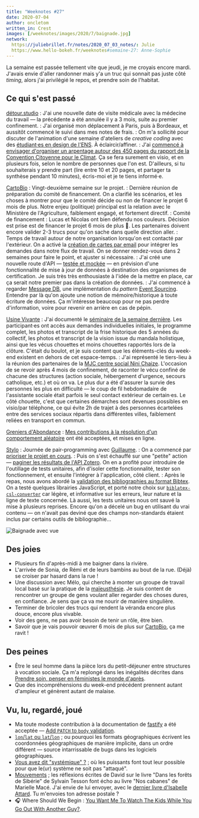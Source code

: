 ```yaml
---
title: "Weeknotes #27"
date: 2020-07-04
author: oncletom
written_in: Crest
images: [/weeknotes/images/2020/7/baignade.jpg]
network:
  https://juliebrillet.fr/notes/2020_07_03_notes/: Julie
  https://www.hello-bokeh.fr/weeknotes#semaine-27: Anne-Sophie
---
```


La semaine est passée tellement vite que jeudi, je me croyais encore mardi.
J'avais envie d'aller randonner mais y'a un truc qui sonnait pas juste côté _timing_,
alors j'ai privilégié le repos, et prendre soin de l'habitat.

<!--more-->

## Ce qui s'est passé

[détour.studio]
: J'ai une nouvelle date de visite médicale avec la médecine du travail
  — la précédente a été annulée il y a 3 mois, suite au premier confinement.
: J'ai organisé mon déplacement à Paris, puis à Bordeaux, et aussitôt commencé le suivi dans mes notes de frais.
: On m'a sollicité pour discuter de l'animation d'une semaine d'ateliers de _creative coding_
  avec des [étudiant·es en design de l'ENS](https://ens-paris-saclay.fr/etudes/diplome-ens-paris-saclay/masters/design).
  À éclaircir/affiner.
: J'ai [commencé à envisager d'organiser un arpentage autour des 450 pages du
  rapport de la Convention Citoyenne pour le Climat](https://masto.oncletom.io/@thomas/104439816275993462).
  Ça se fera surement en visio, et en plusieurs fois, selon le nombre de personnes que l'on est.
  D'ailleurs, si tu souhaiterais y prendre part (lire entre 10 et 20 pages, et partager ta synthèse pendant 10 minutes),
  écris-moi et je te tiens informé·e.

[CartoBio]
: Vingt-deuxième semaine sur le projet.
: Dernière réunion de préparation du comité de financement.
  On a clarifié les scénarios, et les choses à montrer pour que le comité décide
  ou non de financer le projet 6 mois de plus. Notre enjeu (politique) principal est
  la relation avec le Ministère de l'Agriculture, faiblement engagé, et fortement directif.
: Comité de financement : Lucas et Nicolas ont bien défendu nos couleurs.
  Décision est prise est de financer le projet 6 mois de plus 🍾.
  Les partenaires doivent encore valider 2-3 trucs pour qu'on sache dans quelle direction aller.
: Temps de travail autour de notre organisation lorsqu'on est contacté par l'extérieur.
  On a activé la [création de cartes par email](https://help.trello.com/article/809-creating-cards-by-email)
  pour intégrer les demandes dans notre flux de travail. On se donner rendez-vous dans 2 semaines pour faire le point,
  et ajuster si nécessaire.
: J'ai créé une nouvelle route d'API — [testée et mockée](https://jestjs.io/docs/en/mock-functions) —
  en prévision d'une fonctionnalité de mise à jour de données à destination des organismes de certification.
  Je suis très très enthousiaste à l'idée de la mettre en place, car ça serait notre premier pas
  dans la création de données.
: J'ai commencé à regarder [Message DB](http://docs.eventide-project.org/user-guide/message-db/), une implémentation
  du _pattern_ [Event Sourcing](https://martinfowler.com/eaaDev/EventSourcing.html).
  Entendre par là qu'on ajoute une notion de mémoire/historique à toute écriture de données.
  Ça m'intéresse beaucoup pour ne pas perdre d'information, voire pour revenir
  en arrière en cas de pépin.


[Usine Vivante]
: J'ai documenté le [séminaire de la semaine dernière](/weeknotes/26/).
  Les participant·es ont accès aux demandes individuelles initiales, le programme complet,
  les photos et transcript de la frise historique des 5 années du collectif,
  les photos et transcript de la vision issue du mandala holistique,
  ainsi que les vécus chouettes et moins chouettes rapportés lors de la clôture.
  C'était du boulot, et je suis content que les éléments-clés du week-end existent
  en dehors de cet espace-temps.
: J'ai représenté le tiers-lieu à la réunion des partenaires de la [MJC centre social Nini Chaize](https://www.mjcninichaize.org/).
  L'occasion de se revoir après 4 mois de confinement, de raconter le vécu confiné
  de chacune des structures (action sociale, hébergement d'urgence, secours catholique, etc.)
  et où on va.
  Le plus dur a été d'assurer la survie des personnes les plus en difficulté —
  le coup de fil hebdomadaire de l'assistante sociale était parfois le seul contact extérieur de certain·es.
  Le côté chouette, c'est que certaines démarches sont devenues possibles en visio/par téléphone, ce qui évite 2h de trajet
  à des personnes écartelées entre des services sociaux répartis dans différentes villes, faiblement reliées en transport en commun.


[Greniers d'Abondance]
: [Mes contributions à la résolution d'un comportement aléatoire](https://framagit.org/lga/crater-ui/-/merge_requests/21)
  ont été acceptées, et mises en ligne.

[Stylo]
: Journée de pair-programming avec [Guillaume].
: On a commencé par [prioriser le projet en cours](https://github.com/EcrituresNumeriques/stylo/projects/3).
: Puis on s'est échauffé sur une "petite" action — [paginer les résultats de l'API Zotero](https://github.com/EcrituresNumeriques/stylo/issues/41).
  On en a profité pour introduire de l'outillage de tests unitaires, afin d'isoler cette fonctionnalité,
  tester son fonctionnement, et ensuite l'intégrer à l'application, côté client.
: Après le repas, nous avons abordé la [validation des bibliographies au format Bibtex](https://github.com/EcrituresNumeriques/stylo/issues/187).
  On a testé quelques librairies JavaScript, et porté notre choix sur [`biblatex-csl-converter`](https://www.npmjs.com/package/biblatex-csl-converter)
  car légère, et informative sur les erreurs, leur nature et la ligne de texte concernée.
  Là aussi, les tests unitaires nous ont sauvé la mise à plusieurs reprises.
  Encore qu'on a décelé un bug en utilisant du vrai contenu — on n'avait pas deviné que des champs non-standards étaient inclus
  par certains outils de bibliographie…

![](/weeknotes/images/2020/7/baignade.jpg "Baignade avec vue")


## Des joies

- Plusieurs fin d'après-midi à me baigner dans la rivière.
- L'arrivée de Sonia, de Rémi et de leurs bambins au bout de la rue.
  (Déjà) se croiser par hasard dans la rue !
- Une discussion avec Mélo, qui cherche à monter un groupe de travail local
  basé sur la pratique de la [maïeusthésie](https://www.maieusthesie.com/chemin_decouverte_maieusthesie/maieusth_4.htm).
  Je suis content de rencontrer un groupe de gens voulant aller regarder des choses dures, en confiance.
  Je sens que ça va me nourir de manière singulière.
- Terminer de bricoler des trucs qui rendent la véranda encore plus douce, encore plus vivable.
- Voir des gens, ne pas avoir besoin de tenir un rôle, être bien.
- Savoir que je vais pouvoir œuvrer 6 mois de plus sur [CartoBio], ça me ravit !


## Des peines

- Être le seul homme dans la pièce lors du petit-déjeuner entre structures à vocation sociale.
  Ça m'a replongé dans les inégalités décrites dans [Prendre soin, penser en féministes le monde d'après](https://www.arteradio.com/son/61664127/prendre_soin_penser_en_feministes_le_monde_d_apres_26).
- Que des incompréhensions du week-end précédent prennent autant d'ampleur
  et génèrent autant de malaise.

## Vu, lu, regardé, joué

- Ma toute modeste contribution à la documentation de [fastify](https://www.fastify.io/) a été acceptée —
  [Add `PATCH` to `body` validation](https://github.com/fastify/fastify/pull/2351).
- [`lon`/`lat` ou `lat`/`lon`](https://macwright.org/lonlat/) ; ou pourquoi les formats géographiques écrivent les coordonnées géographiques de manière implicite, dans un ordre différent —
  source intarrissable de bugs dans les logiciels géographiques.
- [Vous avez dit "systémique" ?](https://www.monde-diplomatique.fr/2020/07/HALIMI/61987) ; où les puissants font tout leur possible pour que le(ur) système ne soit pas "attaqué".
- [Mouvements](https://larlet.fr/david/2020/06/18/) ; les réflexions écrites de David sur le livre "Dans les forêts de Sibérie" de Sylvain Tesson
  font écho au livre "Nos cabanes" de Marielle Macé. J'ai envie de lui envoyer, avec le
  [dernier livre d'Isabelle Attard](https://larlet.fr/david/2020/07/03/#anarchisme).
  Tu m'envoies ton adresse postale ?
- 🎧 Where Should We Begin : [You Want Me To Watch The Kids While You Go Out With Another Guy?](https://whereshouldwebegin.estherperel.com/episodes/s4-episode1).

[détour.studio]: /
[Stylo]: https://github.com/EcrituresNumeriques/stylo
[Jardins Nourriciers]: https://www.lesjardinsnourriciers.com/
[CartoBio]: https://cartobio.org/
[Usine Vivante]: https://www.usinevivante.org
[Apprendre à développer une cartographie web]: https://github.com/sofiaboulaarab/carto_recherche
[Revue Hybrid]: https://www.puv-editions.fr/collections/hybrid.html
[paged.js]: https://www.pagedjs.org/
[Greniers d'Abondance]: https://resiliencealimentaire.org/

[Noémie]: https://noemiegirard.co
[Sofia]: https://twitter.com/sofiaboulaarab
[Mélina]: http://melinacoaching.com/
[Anne-Sophie]: https://hello-bokeh.fr
[Guillaume]: https://www.yuzutech.fr/
[Claire]: https://www.lassembleuse.fr/
[Antoine]: https://www.quaternum.net/
[Alexandre]: https://apollonet.fr/
